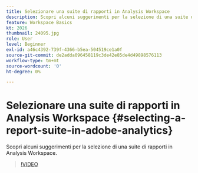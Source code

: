 ```yaml
---
title: Selezionare una suite di rapporti in Analysis Workspace
description: Scopri alcuni suggerimenti per la selezione di una suite di rapporti in Analysis Workspace.
feature: Workspace Basics
kt: 2026
thumbnail: 24095.jpg
role: User
level: Beginner
exl-id: a46c4392-739f-4366-b5ea-504519ce1a0f
source-git-commit: de2adda096458119c3de42e85de4d49898576113
workflow-type: tm+mt
source-wordcount: '0'
ht-degree: 0%

---
```


# Selezionare una suite di rapporti in Analysis Workspace {#selecting-a-report-suite-in-adobe-analytics}

Scopri alcuni suggerimenti per la selezione di una suite di rapporti in Analysis Workspace.

>[!VIDEO](https://video.tv.adobe.com/v/3428540/?quality=12&learn=on&captions=ita)
